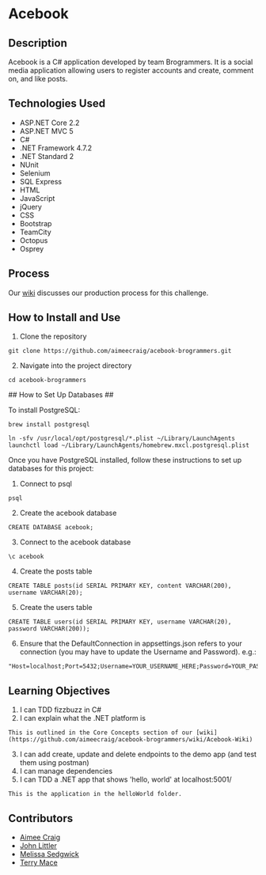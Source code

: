 # Acebook #

## Description ##
Acebook is a C# application developed by team Brogrammers. It is a social media application allowing users to register accounts and create, comment on, and like posts.

## Technologies Used ##
* ASP.NET Core 2.2
* ASP.NET MVC 5
* C#
* .NET Framework 4.7.2
* .NET Standard 2
* NUnit
* Selenium
* SQL Express
* HTML
* JavaScript
* jQuery
* CSS
* Bootstrap
* TeamCity
* Octopus
* Osprey

## Process ##
Our [wiki](https://github.com/aimeecraig/acebook-brogrammers/wiki/Acebook-Wiki) discusses our production process for this challenge.

## How to Install and Use ##
1. Clone the repository

```
git clone https://github.com/aimeecraig/acebook-brogrammers.git
```

2. Navigate into the project directory
```
cd acebook-brogrammers
```

## How to Set Up Databases ##

To install PostgreSQL:
```
brew install postgresql
```
```
ln -sfv /usr/local/opt/postgresql/*.plist ~/Library/LaunchAgents
launchctl load ~/Library/LaunchAgents/homebrew.mxcl.postgresql.plist
```
Once you have PostgreSQL installed, follow these instructions to set up databases for this project:

1. Connect to psql
```
psql
```
2. Create the acebook database
```
CREATE DATABASE acebook;
```
3. Connect to the acebook database
```
\c acebook
```
4. Create the posts table
```
CREATE TABLE posts(id SERIAL PRIMARY KEY, content VARCHAR(200), username VARCHAR(20);
```
5. Create the users table
```
CREATE TABLE users(id SERIAL PRIMARY KEY, username VARCHAR(20), password VARCHAR(200));
```
6. Ensure that the DefaultConnection in appsettings.json refers to your connection (you may have to update the Username and Password). e.g.:
```
"Host=localhost;Port=5432;Username=YOUR_USERNAME_HERE;Password=YOUR_PASSWORD_HERE;Database=acebook;"
```

## Learning Objectives ##
1. I can TDD fizzbuzz in C#
2. I can explain what the .NET platform is
```
This is outlined in the Core Concepts section of our [wiki](https://github.com/aimeecraig/acebook-brogrammers/wiki/Acebook-Wiki)
```
3. I can add create, update and delete endpoints to the demo app (and test them using postman)
4. I can manage dependencies
5. I can TDD a .NET app that shows 'hello, world' at localhost:5001/
```
This is the application in the helloWorld folder.
```

## Contributors ##
* [Aimee Craig](https://github.com/aimeecraig)
* [John Littler](https://github.com/JSLittler)
* [Melissa Sedgwick](https://github.com/melissasedgwick)
* [Terry Mace](https://github.com/Tolvic)
